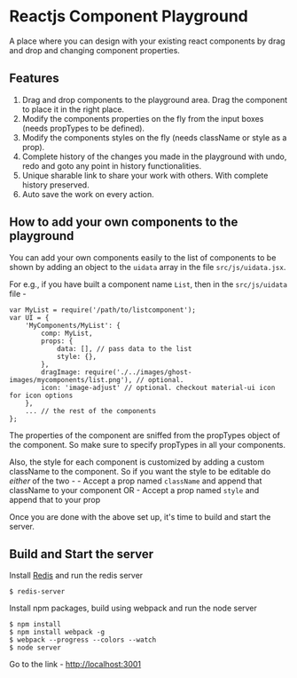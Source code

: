 Reactjs Component Playground
============================

A place where you can design with your existing react components by drag and drop and changing component properties.

## Features
1. Drag and drop components to the playground area. Drag the component to place it in the right place.
2. Modify the components properties on the fly from the input boxes (needs propTypes to be defined).
3. Modify the components styles on the fly (needs className or style as a prop).
4. Complete history of the changes you made in the playground with undo, redo and goto any point in history functionalities.
5. Unique sharable link to share your work with others. With complete history preserved.
6. Auto save the work on every action.

## How to add your own components to the playground

You can add your own components easily to the list of components to be shown by adding an object to the `uidata` array in the file `src/js/uidata.jsx`.

For e.g., if you have built a component name `List`, then in the `src/js/uidata` file - 

```
var MyList = require('/path/to/listcomponent');
var UI = {
    'MyComponents/MyList': {
        comp: MyList,
        props: {
            data: [], // pass data to the list
            style: {},
        },
        dragImage: require('./../images/ghost-images/mycomponents/list.png'), // optional.
        icon: 'image-adjust' // optional. checkout material-ui icon for icon options
    },
    ... // the rest of the components
};
```

The properties of the component are sniffed from the propTypes object of the component. So make sure to specify propTypes in all your components.

Also, the style for each component is customized by adding a custom className to the component. So if you want the style to be editable do *either* of the two - 
    - Accept a prop named `className` and append that className to your component
            OR
    - Accept a prop named `style` and append that to your prop

Once you are done with the above set up, it's time to build and start the server.

## Build and Start the server

Install [Redis](http://redis.io/download) and run the redis server

```
$ redis-server
```

Install npm packages, build using webpack and run the node server

```
$ npm install
$ npm install webpack -g
$ webpack --progress --colors --watch
$ node server
```

Go to the link - [http://localhost:3001](http://localhost:3001)